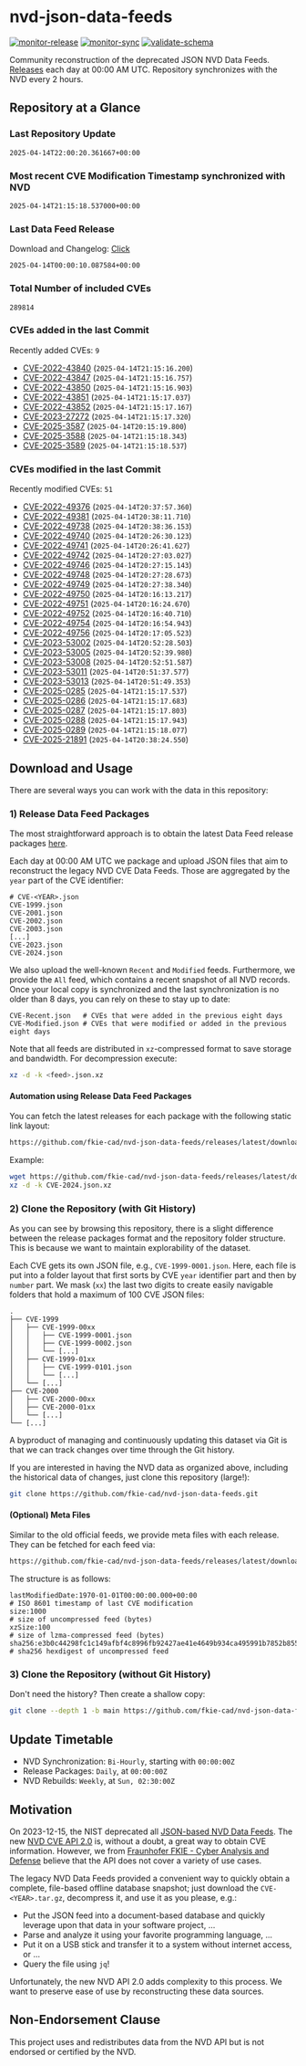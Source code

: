 # nvd-json-data-feeds

[![monitor-release](https://github.com/fkie-cad/nvd-json-data-feeds/actions/workflows/monitor_release.yml/badge.svg)](https://github.com/fkie-cad/nvd-json-data-feeds/actions/workflows/monitor_release.yml)
[![monitor-sync](https://github.com/fkie-cad/nvd-json-data-feeds/actions/workflows/monitor_sync.yml/badge.svg)](https://github.com/fkie-cad/nvd-json-data-feeds/actions/workflows/monitor_sync.yml)
[![validate-schema](https://github.com/fkie-cad/nvd-json-data-feeds/actions/workflows/validate_schema.yml/badge.svg)](https://github.com/fkie-cad/nvd-json-data-feeds/actions/workflows/validate_schema.yml)

Community reconstruction of the deprecated JSON NVD Data Feeds.
[Releases](https://github.com/fkie-cad/nvd-json-data-feeds/releases/latest) each day at 00:00 AM UTC.
Repository synchronizes with the NVD every 2 hours.

## Repository at a Glance

### Last Repository Update

```plain
2025-04-14T22:00:20.361667+00:00
```

### Most recent CVE Modification Timestamp synchronized with NVD

```plain
2025-04-14T21:15:18.537000+00:00
```

### Last Data Feed Release

Download and Changelog: [Click](https://github.com/fkie-cad/nvd-json-data-feeds/releases/latest)

```plain
2025-04-14T00:00:10.087584+00:00
```

### Total Number of included CVEs

```plain
289814
```

### CVEs added in the last Commit

Recently added CVEs: `9`

- [CVE-2022-43840](CVE-2022/CVE-2022-438xx/CVE-2022-43840.json) (`2025-04-14T21:15:16.200`)
- [CVE-2022-43847](CVE-2022/CVE-2022-438xx/CVE-2022-43847.json) (`2025-04-14T21:15:16.757`)
- [CVE-2022-43850](CVE-2022/CVE-2022-438xx/CVE-2022-43850.json) (`2025-04-14T21:15:16.903`)
- [CVE-2022-43851](CVE-2022/CVE-2022-438xx/CVE-2022-43851.json) (`2025-04-14T21:15:17.037`)
- [CVE-2022-43852](CVE-2022/CVE-2022-438xx/CVE-2022-43852.json) (`2025-04-14T21:15:17.167`)
- [CVE-2023-27272](CVE-2023/CVE-2023-272xx/CVE-2023-27272.json) (`2025-04-14T21:15:17.320`)
- [CVE-2025-3587](CVE-2025/CVE-2025-35xx/CVE-2025-3587.json) (`2025-04-14T20:15:19.800`)
- [CVE-2025-3588](CVE-2025/CVE-2025-35xx/CVE-2025-3588.json) (`2025-04-14T21:15:18.343`)
- [CVE-2025-3589](CVE-2025/CVE-2025-35xx/CVE-2025-3589.json) (`2025-04-14T21:15:18.537`)


### CVEs modified in the last Commit

Recently modified CVEs: `51`

- [CVE-2022-49376](CVE-2022/CVE-2022-493xx/CVE-2022-49376.json) (`2025-04-14T20:37:57.360`)
- [CVE-2022-49381](CVE-2022/CVE-2022-493xx/CVE-2022-49381.json) (`2025-04-14T20:38:11.710`)
- [CVE-2022-49738](CVE-2022/CVE-2022-497xx/CVE-2022-49738.json) (`2025-04-14T20:38:36.153`)
- [CVE-2022-49740](CVE-2022/CVE-2022-497xx/CVE-2022-49740.json) (`2025-04-14T20:26:30.123`)
- [CVE-2022-49741](CVE-2022/CVE-2022-497xx/CVE-2022-49741.json) (`2025-04-14T20:26:41.627`)
- [CVE-2022-49742](CVE-2022/CVE-2022-497xx/CVE-2022-49742.json) (`2025-04-14T20:27:03.027`)
- [CVE-2022-49746](CVE-2022/CVE-2022-497xx/CVE-2022-49746.json) (`2025-04-14T20:27:15.143`)
- [CVE-2022-49748](CVE-2022/CVE-2022-497xx/CVE-2022-49748.json) (`2025-04-14T20:27:28.673`)
- [CVE-2022-49749](CVE-2022/CVE-2022-497xx/CVE-2022-49749.json) (`2025-04-14T20:27:38.340`)
- [CVE-2022-49750](CVE-2022/CVE-2022-497xx/CVE-2022-49750.json) (`2025-04-14T20:16:13.217`)
- [CVE-2022-49751](CVE-2022/CVE-2022-497xx/CVE-2022-49751.json) (`2025-04-14T20:16:24.670`)
- [CVE-2022-49752](CVE-2022/CVE-2022-497xx/CVE-2022-49752.json) (`2025-04-14T20:16:40.710`)
- [CVE-2022-49754](CVE-2022/CVE-2022-497xx/CVE-2022-49754.json) (`2025-04-14T20:16:54.943`)
- [CVE-2022-49756](CVE-2022/CVE-2022-497xx/CVE-2022-49756.json) (`2025-04-14T20:17:05.523`)
- [CVE-2023-53002](CVE-2023/CVE-2023-530xx/CVE-2023-53002.json) (`2025-04-14T20:52:28.503`)
- [CVE-2023-53005](CVE-2023/CVE-2023-530xx/CVE-2023-53005.json) (`2025-04-14T20:52:39.980`)
- [CVE-2023-53008](CVE-2023/CVE-2023-530xx/CVE-2023-53008.json) (`2025-04-14T20:52:51.587`)
- [CVE-2023-53011](CVE-2023/CVE-2023-530xx/CVE-2023-53011.json) (`2025-04-14T20:51:37.577`)
- [CVE-2023-53013](CVE-2023/CVE-2023-530xx/CVE-2023-53013.json) (`2025-04-14T20:51:49.353`)
- [CVE-2025-0285](CVE-2025/CVE-2025-02xx/CVE-2025-0285.json) (`2025-04-14T21:15:17.537`)
- [CVE-2025-0286](CVE-2025/CVE-2025-02xx/CVE-2025-0286.json) (`2025-04-14T21:15:17.683`)
- [CVE-2025-0287](CVE-2025/CVE-2025-02xx/CVE-2025-0287.json) (`2025-04-14T21:15:17.803`)
- [CVE-2025-0288](CVE-2025/CVE-2025-02xx/CVE-2025-0288.json) (`2025-04-14T21:15:17.943`)
- [CVE-2025-0289](CVE-2025/CVE-2025-02xx/CVE-2025-0289.json) (`2025-04-14T21:15:18.077`)
- [CVE-2025-21891](CVE-2025/CVE-2025-218xx/CVE-2025-21891.json) (`2025-04-14T20:38:24.550`)


## Download and Usage

There are several ways you can work with the data in this repository:

### 1) Release Data Feed Packages

The most straightforward approach is to obtain the latest Data Feed release packages [here](https://github.com/fkie-cad/nvd-json-data-feeds/releases/latest).

Each day at 00:00 AM UTC we package and upload JSON files that aim to reconstruct the legacy NVD CVE Data Feeds.
Those are aggregated by the `year` part of the CVE identifier:

```
# CVE-<YEAR>.json
CVE-1999.json
CVE-2001.json
CVE-2002.json
CVE-2003.json
[...]
CVE-2023.json
CVE-2024.json
```

We also upload the well-known `Recent` and `Modified` feeds.
Furthermore, we provide the `All` feed, which contains a recent snapshot of all NVD records.
Once your local copy is synchronized and the last synchronization is no older than 8 days, you can rely on these to stay up to date:

```plain
CVE-Recent.json   # CVEs that were added in the previous eight days
CVE-Modified.json # CVEs that were modified or added in the previous eight days
```

Note that all feeds are distributed in `xz`-compressed format to save storage and bandwidth.
For decompression execute:

```sh
xz -d -k <feed>.json.xz
```

#### Automation using Release Data Feed Packages

You can fetch the latest releases for each package with the following static link layout:

```sh
https://github.com/fkie-cad/nvd-json-data-feeds/releases/latest/download/CVE-<YEAR>.json.xz
```

Example:

```sh
wget https://github.com/fkie-cad/nvd-json-data-feeds/releases/latest/download/CVE-2024.json.xz
xz -d -k CVE-2024.json.xz
```

### 2) Clone the Repository (with Git History)

As you can see by browsing this repository, there is a slight difference between the release packages format and the repository folder structure.
This is because we want to maintain explorability of the dataset.

Each CVE gets its own JSON file, e.g., `CVE-1999-0001.json`.
Here, each file is put into a folder layout that first sorts by CVE `year` identifier part and then by `number` part.
We mask (`xx`) the last two digits to create easily navigable folders that hold a maximum of 100 CVE JSON files:

```plain
.
├── CVE-1999
│   ├── CVE-1999-00xx
│   │   ├── CVE-1999-0001.json
│   │   ├── CVE-1999-0002.json
│   │   └── [...]
│   ├── CVE-1999-01xx
│   │   ├── CVE-1999-0101.json
│   │   └── [...]
│   └── [...]
├── CVE-2000
│   ├── CVE-2000-00xx
│   ├── CVE-2000-01xx
│   └── [...]
└── [...]
```

A byproduct of managing and continuously updating this dataset via Git is that we can track changes over time through the Git history.

If you are interested in having the NVD data as organized above, including the historical data of changes, just clone this repository (large!):

```sh
git clone https://github.com/fkie-cad/nvd-json-data-feeds.git
```

#### (Optional) Meta Files

Similar to the old official feeds, we provide meta files with each release. They can be fetched for each feed via:

```sh
https://github.com/fkie-cad/nvd-json-data-feeds/releases/latest/download/CVE-<YEAR>.meta
```

The structure is as follows:

```plain
lastModifiedDate:1970-01-01T00:00:00.000+00:00                          # ISO 8601 timestamp of last CVE modification
size:1000                                                               # size of uncompressed feed (bytes)
xzSize:100                                                              # size of lzma-compressed feed (bytes)
sha256:e3b0c44298fc1c149afbf4c8996fb92427ae41e4649b934ca495991b7852b855 # sha256 hexdigest of uncompressed feed
```

### 3) Clone the Repository (without Git History)

Don't need the history? Then create a shallow copy:

```sh
git clone --depth 1 -b main https://github.com/fkie-cad/nvd-json-data-feeds.git
```


## Update Timetable

* NVD Synchronization: `Bi-Hourly`, starting with `00:00:00Z`
* Release Packages: `Daily`, at `00:00:00Z`
* NVD Rebuilds: `Weekly`, at `Sun, 02:30:00Z`


## Motivation

On 2023-12-15, the NIST deprecated all [JSON-based NVD Data Feeds](https://nvd.nist.gov/vuln/data-feeds#divRetirementBanner-1).
The new [NVD CVE API 2.0](https://nvd.nist.gov/developers/vulnerabilities) is, without a doubt, a great way to obtain CVE information.
However, we from [Fraunhofer FKIE - Cyber Analysis and Defense](https://www.fkie.fraunhofer.de/en/departments/cad.html) believe that the API does not cover a variety of use cases.

The legacy NVD Data Feeds provided a convenient way to quickly obtain a complete, file-based offline database snapshot; just download the `CVE-<YEAR>.tar.gz`, decompress it, and use it as you please, e.g.:

- Put the JSON feed into a document-based database and quickly leverage upon that data in your software project, ...
- Parse and analyze it using your favorite programming language, ...
- Put it on a USB stick and transfer it to a system without internet access, or ...
- Query the file using `jq`!

Unfortunately, the new NVD API 2.0 adds complexity to this process.
We want to preserve ease of use by reconstructing these data sources.

## Non-Endorsement Clause

This project uses and redistributes data from the NVD API but is not endorsed or certified by the NVD.